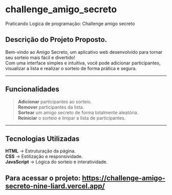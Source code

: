 # challenge_amigo_secreto
Praticando Logica de programação: Challenge amigo secreto

##  Descrição  do Projeto Proposto.

Bem-vindo ao Amigo Secreto, um aplicativo web desenvolvido para tornar seu sorteio mais fácil e divertido!  
Com uma interface simples e intuitiva, você pode adicionar participantes, visualizar a lista e realizar o sorteio de forma prática e segura.  

---

##  Funcionalidades  

> **Adicionar** participantes ao sorteio.  
> **Remover** participantes da lista.  
> **Sortear** um amigo secreto de forma totalmente aleatória.  
> **Reiniciar** o sorteio e limpar a lista de participantes.  

---

##  Tecnologias Utilizadas  

 **HTML** → Estruturação da página.  
 **CSS** → Estilização e responsividade.  
 **JavaScript** → Lógica do sorteio e interatividade.  

 ## Para acessar o projeto: https://challenge-amigo-secreto-nine-liard.vercel.app/
